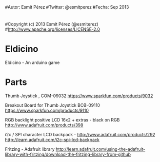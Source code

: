 #Autor: Esmit Pérez 
#Twitter: @esmitperez
#Fecha: Sep 2013
#
#Copyright (c) 2013 Esmit Pérez (@esmiterez)
#http://www.apache.org/licenses/LICENSE-2.0


Eldicino
========

Eldicino - An arduino game


Parts
=====
Thumb Joystick , COM-09032 
https://www.sparkfun.com/products/9032

Breakout Board for Thumb Joystick
BOB-09110
https://www.sparkfun.com/products/9110

RGB backlight positive LCD 16x2 + extras - black on RGB
http://www.adafruit.com/products/398

i2c / SPI character LCD backpack -
http://www.adafruit.com/products/292
http://learn.adafruit.com/i2c-spi-lcd-backpack

Fritzing - Adafruit library
http://learn.adafruit.com/using-the-adafruit-library-with-fritzing/download-the-fritzing-library-from-github
